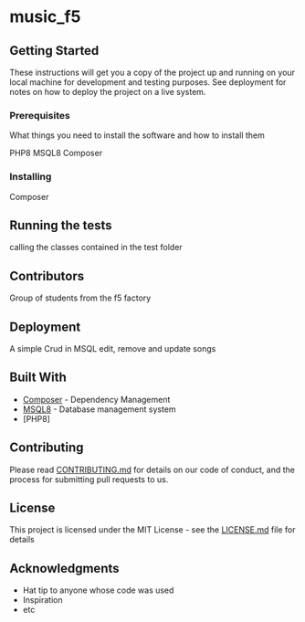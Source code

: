 # music_f5


## Getting Started

These instructions will get you a copy of the project up and running on your local machine for development and testing purposes. See deployment for notes on how to deploy the project on a live system.

### Prerequisites

What things you need to install the software and how to install them

PHP8
MSQL8
Composer

### Installing

Composer


## Running the tests

calling the classes contained in the test folder

## Contributors 

Group of students from the f5 factory

## Deployment

A simple Crud in MSQL edit, remove and update songs

## Built With

* [Composer](https://getcomposer.org/) - Dependency Management
* [MSQL8](https://www.mysql.com/downloads/) - Database management system
* [PHP8]

## Contributing

Please read [CONTRIBUTING.md](https://gist.github.com/PurpleBooth/b24679402957c63ec426) for details on our code of conduct, and the process for submitting pull requests to us.


## License

This project is licensed under the MIT License - see the [LICENSE.md](LICENSE.md) file for details

## Acknowledgments

* Hat tip to anyone whose code was used
* Inspiration
* etc

